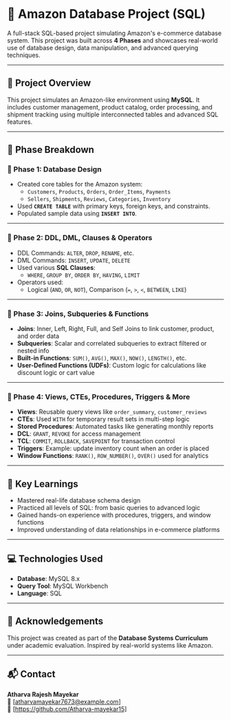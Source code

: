 # 🛒 Amazon Database Project (SQL)

A full-stack SQL-based project simulating Amazon's e-commerce database system. This project was built across **4 Phases** and showcases real-world use of database design, data manipulation, and advanced querying techniques.

---

## 📌 Project Overview

This project simulates an Amazon-like environment using **MySQL**. It includes customer management, product catalog, order processing, and shipment tracking using multiple interconnected tables and advanced SQL features.

---

## 📁 Phase Breakdown

### 🔹 Phase 1: Database Design
- Created core tables for the Amazon system:
  - `Customers`, `Products`, `Orders`, `Order_Items`, `Payments`
  - `Sellers`, `Shipments`, `Reviews`, `Categories`, `Inventory`
- Used **`CREATE TABLE`** with primary keys, foreign keys, and constraints.
- Populated sample data using **`INSERT INTO`**.

---

### 🔹 Phase 2: DDL, DML, Clauses & Operators
- DDL Commands: `ALTER`, `DROP`, `RENAME`, etc.
- DML Commands: `INSERT`, `UPDATE`, `DELETE`
- Used various **SQL Clauses**:
  - `WHERE`, `GROUP BY`, `ORDER BY`, `HAVING`, `LIMIT`
- Operators used:
  - Logical (`AND`, `OR`, `NOT`), Comparison (`=`, `>`, `<`, `BETWEEN`, `LIKE`)

---

### 🔹 Phase 3: Joins, Subqueries & Functions
- **Joins**: Inner, Left, Right, Full, and Self Joins to link customer, product, and order data
- **Subqueries**: Scalar and correlated subqueries to extract filtered or nested info
- **Built-in Functions**: `SUM()`, `AVG()`, `MAX()`, `NOW()`, `LENGTH()`, etc.
- **User-Defined Functions (UDFs)**: Custom logic for calculations like discount logic or cart value

---

### 🔹 Phase 4: Views, CTEs, Procedures, Triggers & More
- **Views**: Reusable query views like `order_summary`, `customer_reviews`
- **CTEs**: Used `WITH` for temporary result sets in multi-step logic
- **Stored Procedures**: Automated tasks like generating monthly reports
- **DCL**: `GRANT`, `REVOKE` for access management
- **TCL**: `COMMIT`, `ROLLBACK`, `SAVEPOINT` for transaction control
- **Triggers**: Example: update inventory count when an order is placed
- **Window Functions**: `RANK()`, `ROW_NUMBER()`, `OVER()` used for analytics

---

## 🧠 Key Learnings

- Mastered real-life database schema design
- Practiced all levels of SQL: from basic queries to advanced logic
- Gained hands-on experience with procedures, triggers, and window functions
- Improved understanding of data relationships in e-commerce platforms

---

## 💻 Technologies Used

- **Database**: MySQL 8.x
- **Query Tool**: MySQL Workbench
- **Language**: SQL


---

## 🙌 Acknowledgements

This project was created as part of the **Database Systems Curriculum** under academic evaluation. Inspired by real-world systems like Amazon.

---

## 📬 Contact

**Atharva Rajesh Mayekar**  
📧 [atharvamayekar7673@example.com]  
🔗 [https://github.com/Atharva-mayekar15]

